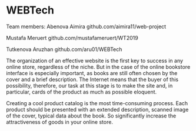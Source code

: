 # WEBTech

Team members: Abenova Aimira github.com/aimira11/web-project

Mustafa Meruert github.com/mustafameruert/WT2019

Tutkenova Aruzhan github.com/aru01/WEBTech

The organization of an effective website is the first key to success in any online store, regardless of the niche. But in the case of the online bookstore interface is especially important, as books are still often chosen by the cover and a brief description. The Internet means that the buyer of this possibility, therefore, our task at this stage is to make the site and, in particular, cards of the product as much as possible eloquent.

Creating a cool product catalog is the most time-consuming process. Each product should be presented with an extended description, scanned image of the cover, typical data about the book. So significantly increase the attractiveness of goods in your online store.
